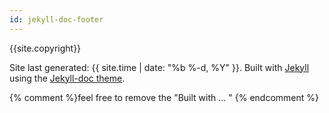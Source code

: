```yaml
---
id: jekyll-doc-footer
---
```


{{site.copyright}} 

Site last generated: {{ site.time | date: "%b %-d, %Y"  }}.
Built with <a href="http://jekyllrb.com/">Jekyll</a> using the <a href="http://tomjohnson1492.github.io/jekyll-doc/">Jekyll-doc theme</a>.

{% comment %}feel free to remove the "Built with ... " {% endcomment %}
